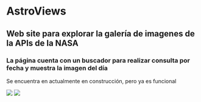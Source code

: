 <h1>AstroViews</h1>
<h2>Web site para explorar la galería de imagenes de la APIs de la NASA</h2>
<h3>La página cuenta con un buscador para realizar consulta por fecha y muestra la imagen del día</h3>
<p>Se encuentra en actualmente en construcción, pero ya es funcional</p>

<img src="https://github.com/user-attachments/assets/5e0d7b2f-e346-43ac-b9b9-0a84ef685fd4">

<img src="https://github.com/user-attachments/assets/d68b7973-6ea4-43e6-8b9a-9ef870f22da1">
